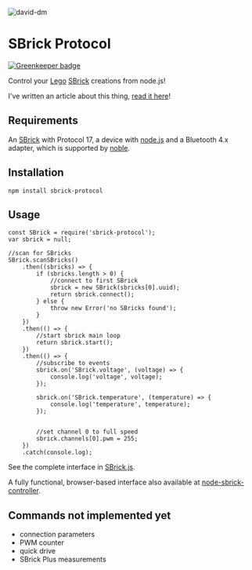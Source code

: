 ![david-dm](https://david-dm.org/zkiiito/node-sbrick-protocol.svg)

# SBrick Protocol

[![Greenkeeper badge](https://badges.greenkeeper.io/zkiiito/node-sbrick-protocol.svg)](https://greenkeeper.io/)

Control your [Lego](https://lego.com) [SBrick](https://www.sbrick.com/) creations from node.js!

I've written an article about this thing, [read it here](https://community.risingstack.com/node-js-iot-project-home-explorer-rover-with-lego-sbrick-raspberry-pi/)!

## Requirements
An [SBrick](https://sbrickstore.com/) with Protocol 17, a device with [node.js](https://nodejs.org/)  and a Bluetooth 4.x adapter, which is supported by [noble](https://github.com/sandeepmistry/noble#prerequisites).

## Installation
```
npm install sbrick-protocol
```

## Usage
```
const SBrick = require('sbrick-protocol');
var sbrick = null;

//scan for SBricks
SBrick.scanSBricks()
    .then((sbricks) => {
        if (sbricks.length > 0) {
            //connect to first SBrick
            sbrick = new SBrick(sbricks[0].uuid);
            return sbrick.connect();
        } else {
            throw new Error('no SBricks found');
        }
    })
    .then(() => {
        //start sbrick main loop
        return sbrick.start();
    })
    .then(() => {
        //subscribe to events
        sbrick.on('SBrick.voltage', (voltage) => {
            console.log('voltage', voltage);
        });
        
        sbrick.on('SBrick.temperature', (temperature) => {
            console.log('temperature', temperature);
        });

        
        //set channel 0 to full speed
        sbrick.channels[0].pwm = 255;
    })
    .catch(console.log);
```

See the complete interface in [SBrick.js](SBrick.js).

A fully functional, browser-based interface also available at [node-sbrick-controller](https://github.com/zkiiito/node-sbrick-controller). 

## Commands not implemented yet
 * connection parameters
 * PWM counter
 * quick drive
 * SBrick Plus measurements
